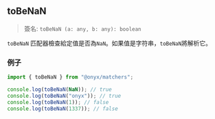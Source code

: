 ## toBeNaN

> 簽名: `toBeNaN (a: any, b: any): boolean`

`toBeNaN` 匹配器檢查給定值是否為`NaN`。如果值是字符串，`toBeNaN`將解析它。

### 例子

```ts
import { toBeNaN } from "@onyx/matchers";

console.log(toBeNaN(NaN)); // true
console.log(toBeNaN("onyx")); // true
console.log(toBeNaN(1)); // false
console.log(toBeNaN(1337)); // false
```
